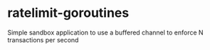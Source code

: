 # ratelimit-goroutines
Simple sandbox application to use a buffered channel to enforce N transactions per second
